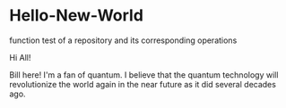 # Hello-New-World
function test of a repository and its corresponding operations

Hi All!

Bill here! I'm a fan of quantum. I believe that the quantum technology will revolutionize the world again in the near future as it did several decades ago.
